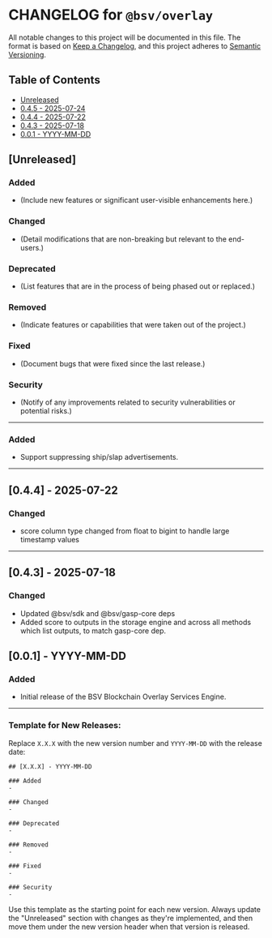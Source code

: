 # CHANGELOG for `@bsv/overlay`

All notable changes to this project will be documented in this file. The format is based on [Keep a Changelog](https://keepachangelog.com/en/1.0.0/), and this project adheres to [Semantic Versioning](https://semver.org/spec/v2.0.0.html).

## Table of Contents

- [Unreleased](#unreleased)
- [0.4.5 - 2025-07-24](#111---2025-07-24)
- [0.4.4 - 2025-07-22](#111---2025-07-22)
- [0.4.3 - 2025-07-18](#110---2025-07-18)
- [0.0.1 - YYYY-MM-DD](#100---yyyy-mm-dd)

## [Unreleased]

### Added
- (Include new features or significant user-visible enhancements here.)

### Changed
- (Detail modifications that are non-breaking but relevant to the end-users.)

### Deprecated
- (List features that are in the process of being phased out or replaced.)

### Removed
- (Indicate features or capabilities that were taken out of the project.)

### Fixed
- (Document bugs that were fixed since the last release.)

### Security
- (Notify of any improvements related to security vulnerabilities or potential risks.)

---

### Added
- Support suppressing ship/slap advertisements.

---

## [0.4.4] - 2025-07-22

### Changed

- score column type changed from float to bigint to handle large timestamp values

---

## [0.4.3] - 2025-07-18

### Changed

- Updated @bsv/sdk and @bsv/gasp-core deps
- Added score to outputs in the storage engine and across all methods which list outputs, to match gasp-core dep.

## [0.0.1] - YYYY-MM-DD

### Added
- Initial release of the BSV Blockchain Overlay Services Engine.

---

### Template for New Releases:

Replace `X.X.X` with the new version number and `YYYY-MM-DD` with the release date:

```
## [X.X.X] - YYYY-MM-DD

### Added
- 

### Changed
- 

### Deprecated
- 

### Removed
- 

### Fixed
- 

### Security
- 
```

Use this template as the starting point for each new version. Always update the "Unreleased" section with changes as they're implemented, and then move them under the new version header when that version is released.